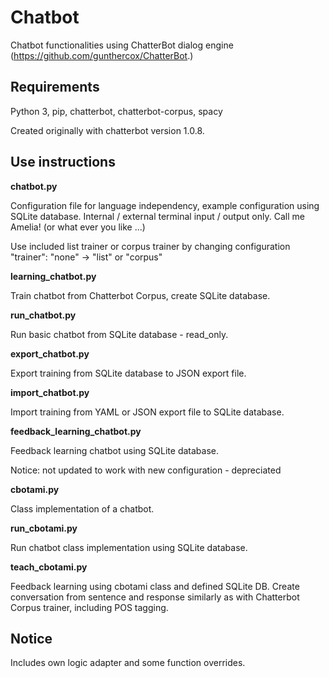 # Chatbot

Chatbot functionalities using ChatterBot dialog engine (https://github.com/gunthercox/ChatterBot.)

## Requirements

Python 3, pip, chatterbot, chatterbot-corpus, spacy

Created originally with chatterbot version 1.0.8.

## Use instructions

__chatbot.py__

Configuration file for language independency, example configuration using SQLite database. Internal / external terminal input / output only. Call me Amelia! (or what ever you like ...)

Use included list trainer or corpus trainer by changing configuration 
"trainer": "none" -> "list" or "corpus"

__learning_chatbot.py__

Train chatbot from Chatterbot Corpus, create SQLite database.

__run_chatbot.py__

Run basic chatbot from SQLite database - read_only.

__export_chatbot.py__

Export training from SQLite database to JSON export file.

__import_chatbot.py__

Import training from YAML or JSON export file to SQLite database.

__feedback_learning_chatbot.py__

Feedback learning chatbot using SQLite database.

Notice: not updated to work with new configuration - depreciated

__cbotami.py__

Class implementation of a chatbot.

__run_cbotami.py__

Run chatbot class implementation using SQLite database.

__teach_cbotami.py__

Feedback learning using cbotami class and defined SQLite DB.
Create conversation from sentence and response similarly as with
Chatterbot Corpus trainer, including POS tagging.

## Notice

Includes own logic adapter and some function overrides.
